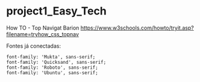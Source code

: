 # project1_Easy_Tech

How TO - Top Navigat Barion
https://www.w3schools.com/howto/tryit.asp?filename=tryhow_css_topnav


Fontes já conectadas:

    font-family: 'Mukta', sans-serif;
    font-family: 'Quicksand', sans-serif;
    font-family: 'Roboto', sans-serif;
    font-family: 'Ubuntu', sans-serif;

